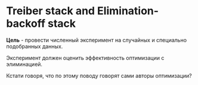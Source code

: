 # Treiber stack and Elimination-backoff stack

**Цель** - провести численный эксперимент на случайных и специально подобранных данных.

Эксперимент должен оценить эффективность оптимизации с элиминацией. 

Кстати говоря, что по этому поводу говорят сами авторы оптимизации?